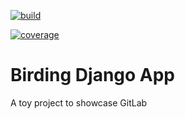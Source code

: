 [![build](https://gitlab.iiia.csic.es/evili/birding/badges/master/pipeline.svg)](https://gitlab.iiia.csic.es/evili/birding/commits/master)

[![coverage](https://gitlab.iiia.csic.es/evili/birding/badges/master/coverage.svg)](https://gitlab.iiia.csic.es/evili/birding/commits/master)

# Birding Django App

A toy project to showcase GitLab
